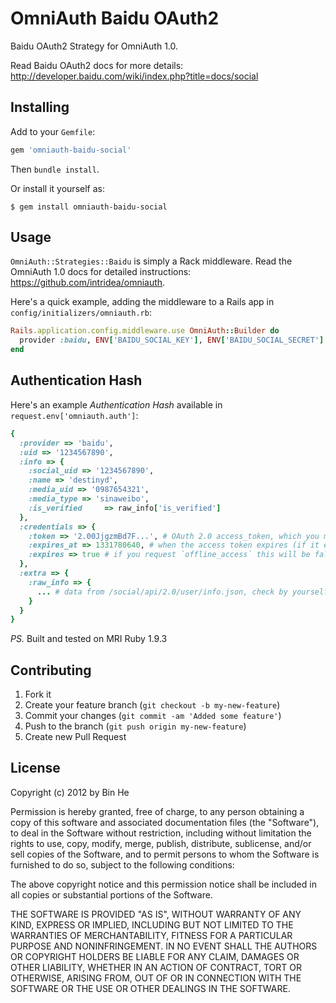 # OmniAuth Baidu OAuth2

Baidu OAuth2 Strategy for OmniAuth 1.0.

Read Baidu OAuth2 docs for more details: http://developer.baidu.com/wiki/index.php?title=docs/social

## Installing

Add to your `Gemfile`:

```ruby
gem 'omniauth-baidu-social'
```

Then `bundle install`.

Or install it yourself as:

    $ gem install omniauth-baidu-social

## Usage

`OmniAuth::Strategies::Baidu` is simply a Rack middleware. Read the OmniAuth 1.0 docs for detailed instructions: https://github.com/intridea/omniauth.

Here's a quick example, adding the middleware to a Rails app in `config/initializers/omniauth.rb`:

```ruby
Rails.application.config.middleware.use OmniAuth::Builder do
  provider :baidu, ENV['BAIDU_SOCIAL_KEY'], ENV['BAIDU_SOCIAL_SECRET']
end
```

## Authentication Hash

Here's an example *Authentication Hash* available in `request.env['omniauth.auth']`:

```ruby
{
  :provider => 'baidu',
  :uid => '1234567890',
  :info => {
    :social_uid => '1234567890',
    :name => 'destinyd',
    :media_uid => '0987654321',
    :media_type => 'sinaweibo',
    :is_verified     => raw_info['is_verified']
  },
  :credentials => {
    :token => '2.00JjgzmBd7F...', # OAuth 2.0 access_token, which you may wish to store
    :expires_at => 1331780640, # when the access token expires (if it expires)
    :expires => true # if you request `offline_access` this will be false
  },
  :extra => {
    :raw_info => {
      ... # data from /social/api/2.0/user/info.json, check by yourself
    }
  }
}
```
*PS.* Built and tested on MRI Ruby 1.9.3

## Contributing

1. Fork it
2. Create your feature branch (`git checkout -b my-new-feature`)
3. Commit your changes (`git commit -am 'Added some feature'`)
4. Push to the branch (`git push origin my-new-feature`)
5. Create new Pull Request

## License

Copyright (c) 2012 by Bin He

Permission is hereby granted, free of charge, to any person obtaining a copy of this software and associated documentation files (the "Software"), to deal in the Software without restriction, including without limitation the rights to use, copy, modify, merge, publish, distribute, sublicense, and/or sell copies of the Software, and to permit persons to whom the Software is furnished to do so, subject to the following conditions:

The above copyright notice and this permission notice shall be included in all copies or substantial portions of the Software.

THE SOFTWARE IS PROVIDED "AS IS", WITHOUT WARRANTY OF ANY KIND, EXPRESS OR IMPLIED, INCLUDING BUT NOT LIMITED TO THE WARRANTIES OF MERCHANTABILITY, FITNESS FOR A PARTICULAR PURPOSE AND NONINFRINGEMENT. IN NO EVENT SHALL THE AUTHORS OR COPYRIGHT HOLDERS BE LIABLE FOR ANY CLAIM, DAMAGES OR OTHER LIABILITY, WHETHER IN AN ACTION OF CONTRACT, TORT OR OTHERWISE, ARISING FROM, OUT OF OR IN CONNECTION WITH THE SOFTWARE OR THE USE OR OTHER DEALINGS IN THE SOFTWARE.
